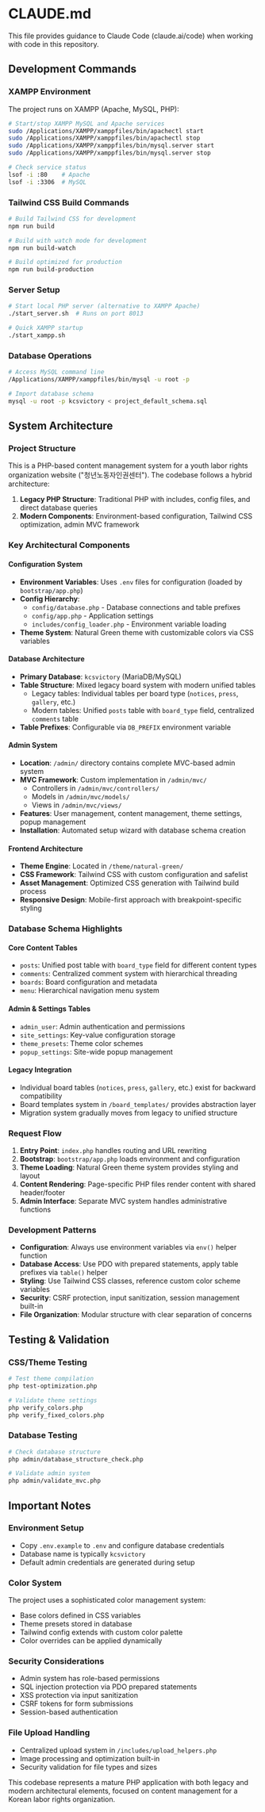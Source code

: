 # CLAUDE.md

This file provides guidance to Claude Code (claude.ai/code) when working with code in this repository.

## Development Commands

### XAMPP Environment
The project runs on XAMPP (Apache, MySQL, PHP):
```bash
# Start/stop XAMPP MySQL and Apache services
sudo /Applications/XAMPP/xamppfiles/bin/apachectl start
sudo /Applications/XAMPP/xamppfiles/bin/apachectl stop
sudo /Applications/XAMPP/xamppfiles/bin/mysql.server start
sudo /Applications/XAMPP/xamppfiles/bin/mysql.server stop

# Check service status
lsof -i :80    # Apache
lsof -i :3306  # MySQL
```

### Tailwind CSS Build Commands
```bash
# Build Tailwind CSS for development
npm run build

# Build with watch mode for development
npm run build-watch

# Build optimized for production
npm run build-production
```

### Server Setup
```bash
# Start local PHP server (alternative to XAMPP Apache)
./start_server.sh  # Runs on port 8013

# Quick XAMPP startup
./start_xampp.sh
```

### Database Operations
```bash
# Access MySQL command line
/Applications/XAMPP/xamppfiles/bin/mysql -u root -p

# Import database schema
mysql -u root -p kcsvictory < project_default_schema.sql
```

## System Architecture

### Project Structure
This is a PHP-based content management system for a youth labor rights organization website ("청년노동자인권센터"). The codebase follows a hybrid architecture:

1. **Legacy PHP Structure**: Traditional PHP with includes, config files, and direct database queries
2. **Modern Components**: Environment-based configuration, Tailwind CSS optimization, admin MVC framework

### Key Architectural Components

#### Configuration System
- **Environment Variables**: Uses `.env` files for configuration (loaded by `bootstrap/app.php`)
- **Config Hierarchy**: 
  - `config/database.php` - Database connections and table prefixes
  - `config/app.php` - Application settings
  - `includes/config_loader.php` - Environment variable loading
- **Theme System**: Natural Green theme with customizable colors via CSS variables

#### Database Architecture
- **Primary Database**: `kcsvictory` (MariaDB/MySQL)
- **Table Structure**: Mixed legacy board system with modern unified tables
  - Legacy tables: Individual tables per board type (`notices`, `press`, `gallery`, etc.)
  - Modern tables: Unified `posts` table with `board_type` field, centralized `comments` table
- **Table Prefixes**: Configurable via `DB_PREFIX` environment variable

#### Admin System
- **Location**: `/admin/` directory contains complete MVC-based admin system
- **MVC Framework**: Custom implementation in `/admin/mvc/`
  - Controllers in `/admin/mvc/controllers/`
  - Models in `/admin/mvc/models/`
  - Views in `/admin/mvc/views/`
- **Features**: User management, content management, theme settings, popup management
- **Installation**: Automated setup wizard with database schema creation

#### Frontend Architecture
- **Theme Engine**: Located in `/theme/natural-green/`
- **CSS Framework**: Tailwind CSS with custom configuration and safelist
- **Asset Management**: Optimized CSS generation with Tailwind build process
- **Responsive Design**: Mobile-first approach with breakpoint-specific styling

### Database Schema Highlights

#### Core Content Tables
- `posts`: Unified post table with `board_type` field for different content types
- `comments`: Centralized comment system with hierarchical threading
- `boards`: Board configuration and metadata
- `menu`: Hierarchical navigation menu system

#### Admin & Settings Tables
- `admin_user`: Admin authentication and permissions
- `site_settings`: Key-value configuration storage
- `theme_presets`: Theme color schemes
- `popup_settings`: Site-wide popup management

#### Legacy Integration
- Individual board tables (`notices`, `press`, `gallery`, etc.) exist for backward compatibility
- Board templates system in `/board_templates/` provides abstraction layer
- Migration system gradually moves from legacy to unified structure

### Request Flow
1. **Entry Point**: `index.php` handles routing and URL rewriting
2. **Bootstrap**: `bootstrap/app.php` loads environment and configuration
3. **Theme Loading**: Natural Green theme system provides styling and layout
4. **Content Rendering**: Page-specific PHP files render content with shared header/footer
5. **Admin Interface**: Separate MVC system handles administrative functions

### Development Patterns
- **Configuration**: Always use environment variables via `env()` helper function
- **Database Access**: Use PDO with prepared statements, apply table prefixes via `table()` helper
- **Styling**: Use Tailwind CSS classes, reference custom color scheme variables
- **Security**: CSRF protection, input sanitization, session management built-in
- **File Organization**: Modular structure with clear separation of concerns

## Testing & Validation

### CSS/Theme Testing
```bash
# Test theme compilation
php test-optimization.php

# Validate theme settings
php verify_colors.php
php verify_fixed_colors.php
```

### Database Testing
```bash
# Check database structure
php admin/database_structure_check.php

# Validate admin system
php admin/validate_mvc.php
```

## Important Notes

### Environment Setup
- Copy `.env.example` to `.env` and configure database credentials
- Database name is typically `kcsvictory`
- Default admin credentials are generated during setup

### Color System
The project uses a sophisticated color management system:
- Base colors defined in CSS variables
- Theme presets stored in database
- Tailwind config extends with custom color palette
- Color overrides can be applied dynamically

### Security Considerations
- Admin system has role-based permissions
- SQL injection protection via PDO prepared statements
- XSS protection via input sanitization
- CSRF tokens for form submissions
- Session-based authentication

### File Upload Handling
- Centralized upload system in `/includes/upload_helpers.php`
- Image processing and optimization built-in
- Security validation for file types and sizes

This codebase represents a mature PHP application with both legacy and modern architectural elements, focused on content management for a Korean labor rights organization.